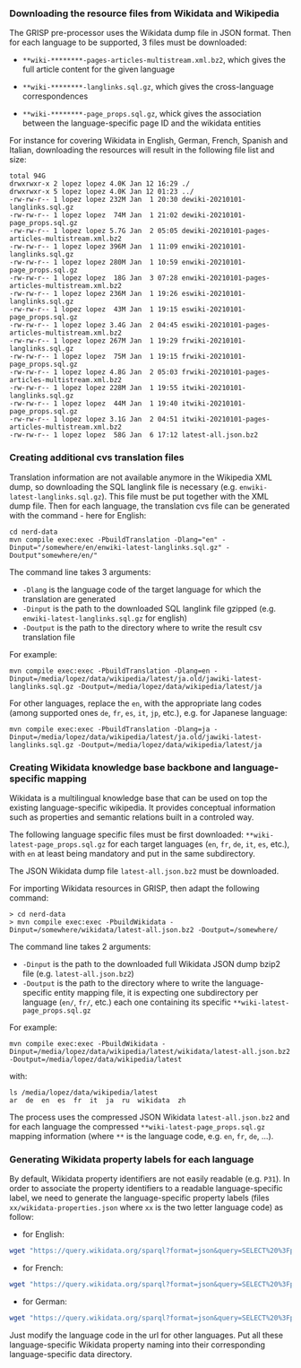 


### Downloading the resource files from Wikidata and Wikipedia

The GRISP pre-processor uses the Wikidata dump file in JSON format. Then for each language to be supported, 3 files must be downloaded:

- `**wiki-********-pages-articles-multistream.xml.bz2`, which gives the full article content for the given language

- `**wiki-********-langlinks.sql.gz`, which gives the cross-language correspondences 

- `**wiki-********-page_props.sql.gz`, whick gives the association between the language-specific page ID and the wikidata entities

For instance for covering Wikidata in English, German, French, Spanish and Italian, downloading the resources will result in the following file list and size:

```
total 94G
drwxrwxr-x 2 lopez lopez 4.0K Jan 12 16:29 ./
drwxrwxr-x 5 lopez lopez 4.0K Jan 12 01:23 ../
-rw-rw-r-- 1 lopez lopez 232M Jan  1 20:30 dewiki-20210101-langlinks.sql.gz
-rw-rw-r-- 1 lopez lopez  74M Jan  1 21:02 dewiki-20210101-page_props.sql.gz
-rw-rw-r-- 1 lopez lopez 5.7G Jan  2 05:05 dewiki-20210101-pages-articles-multistream.xml.bz2
-rw-rw-r-- 1 lopez lopez 396M Jan  1 11:09 enwiki-20210101-langlinks.sql.gz
-rw-rw-r-- 1 lopez lopez 280M Jan  1 10:59 enwiki-20210101-page_props.sql.gz
-rw-rw-r-- 1 lopez lopez  18G Jan  3 07:28 enwiki-20210101-pages-articles-multistream.xml.bz2
-rw-rw-r-- 1 lopez lopez 236M Jan  1 19:26 eswiki-20210101-langlinks.sql.gz
-rw-rw-r-- 1 lopez lopez  43M Jan  1 19:15 eswiki-20210101-page_props.sql.gz
-rw-rw-r-- 1 lopez lopez 3.4G Jan  2 04:45 eswiki-20210101-pages-articles-multistream.xml.bz2
-rw-rw-r-- 1 lopez lopez 267M Jan  1 19:29 frwiki-20210101-langlinks.sql.gz
-rw-rw-r-- 1 lopez lopez  75M Jan  1 19:15 frwiki-20210101-page_props.sql.gz
-rw-rw-r-- 1 lopez lopez 4.8G Jan  2 05:03 frwiki-20210101-pages-articles-multistream.xml.bz2
-rw-rw-r-- 1 lopez lopez 228M Jan  1 19:55 itwiki-20210101-langlinks.sql.gz
-rw-rw-r-- 1 lopez lopez  44M Jan  1 19:40 itwiki-20210101-page_props.sql.gz
-rw-rw-r-- 1 lopez lopez 3.1G Jan  2 04:51 itwiki-20210101-pages-articles-multistream.xml.bz2
-rw-rw-r-- 1 lopez lopez  58G Jan  6 17:12 latest-all.json.bz2
```

### Creating additional cvs translation files

Translation information are not available anymore in the Wikipedia XML dump, so downloading the SQL langlink file is necessary (e.g. `enwiki-latest-langlinks.sql.gz`). This file must be put together with the XML dump file. Then for each language, the translation cvs file can be generated with the command - here for English: 

```console
cd nerd-data
mvn compile exec:exec -PbuildTranslation -Dlang="en" -Dinput="/somewhere/en/enwiki-latest-langlinks.sql.gz" -Doutput"somewhere/en/" 
```

The command line takes 3 arguments: 

* `-Dlang` is the language code of the target language for which the translation are generated
* `-Dinput` is the path to the downloaded SQL langlink file gzipped (e.g. `enwiki-latest-langlinks.sql.gz` for english)
* `-Doutput` is the path to the directory where to write the result csv translation file 

For example:

```console
mvn compile exec:exec -PbuildTranslation -Dlang=en -Dinput=/media/lopez/data/wikipedia/latest/ja.old/jawiki-latest-langlinks.sql.gz -Doutput=/media/lopez/data/wikipedia/latest/ja
```

For other languages, replace the ```en```, with the appropriate lang codes (among supported ones `de`, `fr`, `es`, `it`, `jp`, etc.), e.g. for Japanese language:

```
mvn compile exec:exec -PbuildTranslation -Dlang=ja -Dinput=/media/lopez/data/wikipedia/latest/ja.old/jawiki-latest-langlinks.sql.gz -Doutput=/media/lopez/data/wikipedia/latest/ja
```

### Creating Wikidata knowledge base backbone and language-specific mapping

Wikidata is a multilingual knowledge base that can be used on top the existing language-specific wikipedia. It provides conceptual information such as properties and semantic relations built in a controled way. 

The following language specific files must be first downloaded: ``**wiki-latest-page_props.sql.gz`` for each target languages (`en`, `fr`, `de`, `it`, `es`, etc.), with `en` at least being mandatory and put in the same subdirectory.

The JSON Wikidata dump file ``latest-all.json.bz2`` must be downloaded. 

For  importing Wikidata resources in GRISP, then adapt the following command:

```
> cd nerd-data
> mvn compile exec:exec -PbuildWikidata -Dinput=/somewhere/wikidata/latest-all.json.bz2 -Doutput=/somewhere/ 
```

The command line takes 2 arguments: 

* `-Dinput` is the path to the downloaded full Wikidata JSON dump bzip2 file (e.g. `latest-all.json.bz2`)
* `-Doutput` is the path to the directory where to write the language-specific entity mapping file, it is expecting one subdirectory per language (`en/`, `fr/`, etc.) each one containing its specific ``**wiki-latest-page_props.sql.gz``

For example: 

```console
mvn compile exec:exec -PbuildWikidata -Dinput=/media/lopez/data/wikipedia/latest/wikidata/latest-all.json.bz2 -Doutput=/media/lopez/data/wikipedia/latest
```

with: 

```
ls /media/lopez/data/wikipedia/latest
ar  de  en  es  fr  it  ja  ru  wikidata  zh
```

The process uses the compressed JSON Wikidata ``latest-all.json.bz2`` and for each language the compressed ``**wiki-latest-page_props.sql.gz`` mapping information (where `**` is the language code, e.g. `en`, `fr`, `de`, ...). 

### Generating Wikidata property labels for each language

By default, Wikidata property identifiers are not easily readable (e.g. `P31`). In order to associate the property identifiers to a readable language-specific label, we need to generate the language-specific property labels (files `xx/wikidata-properties.json` where `xx` is the two letter language code) as follow: 

- for English:

```bash
wget "https://query.wikidata.org/sparql?format=json&query=SELECT%20%3Fproperty%20%3FpropertyLabel%20WHERE%20%7B%0A%20%20%20%20%3Fproperty%20a%20wikibase%3AProperty%20.%0A%20%20%20%20SERVICE%20wikibase%3Alabel%20%7B%0A%20%20%20%20%20%20bd%3AserviceParam%20wikibase%3Alanguage%20%22en%22%20.%0A%20%20%20%7D%0A%20%7D%0A%0A" -O en/wikidata-properties.json
```

- for French: 

```bash
wget "https://query.wikidata.org/sparql?format=json&query=SELECT%20%3Fproperty%20%3FpropertyLabel%20WHERE%20%7B%0A%20%20%20%20%3Fproperty%20a%20wikibase%3AProperty%20.%0A%20%20%20%20SERVICE%20wikibase%3Alabel%20%7B%0A%20%20%20%20%20%20bd%3AserviceParam%20wikibase%3Alanguage%20%22fr%22%20.%0A%20%20%20%7D%0A%20%7D%0A%0A" -O fr/wikidata-properties.json
```

- for German:

```bash
wget "https://query.wikidata.org/sparql?format=json&query=SELECT%20%3Fproperty%20%3FpropertyLabel%20WHERE%20%7B%0A%20%20%20%20%3Fproperty%20a%20wikibase%3AProperty%20.%0A%20%20%20%20SERVICE%20wikibase%3Alabel%20%7B%0A%20%20%20%20%20%20bd%3AserviceParam%20wikibase%3Alanguage%20%22de%22%20.%0A%20%20%20%7D%0A%20%7D%0A%0A" -O de/wikidata-properties.json
```

Just modify the language code in the url for other languages. Put all these language-specific Wikidata property naming into their corresponding language-specific data directory.



